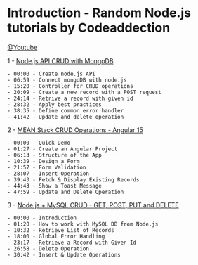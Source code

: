 # Introduction - Random Node.js tutorials by Codeaddection

[@Youtube](https://www.youtube.com/@CodAffection)

1 - [Node.js API CRUD with MongoDB](https://youtu.be/00nHyY-r5e0)

    - 00:00 - Create node.js API
    - 06:59 - Connect mongoDB with node.js
    - 15:20 - Controller for CRUD operations
    - 20:09 - Create a new record with a POST request
    - 24:14 - Retrive a record with given id
    - 28:32 - Apply best practices
    - 38:35 - Define common error handler
    - 41:42 - Update and delete operation

2 - [MEAN Stack CRUD Operations - Angular 15](https://youtu.be/NdyqAUwkUg4)

    - 00:00 - Quick Demo
    - 01:27 - Create an Angular Project
    - 06:13 - Structure of the App
    - 10:39 - Design a Form
    - 21:57 - Form Validation
    - 28:07 - Insert Operation
    - 39:43 - Fetch & Display Existing Records
    - 44:43 - Show a Toast Message
    - 47:59 - Update and Delete Operation

3 - [Node.js + MySQL CRUD - GET, POST, PUT and DELETE](https://youtu.be/YkBOkV0s5eQ)

    - 00:00 - Introduction
    - 01:20 - How to work with MySQL DB from Node.js
    - 10:32 - Retrieve List of Records
    - 18:00 - Global Error Handling
    - 23:17 - Retrieve a Record with Given Id
    - 26:58 - Delete Operation
    - 30:42 - Insert & Update Operations

